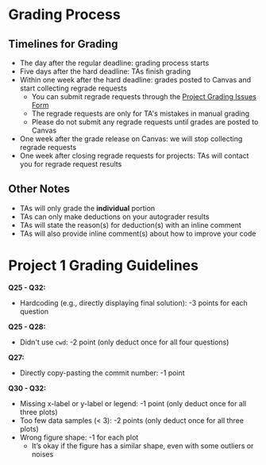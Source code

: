 # Grading Process

## Timelines for Grading 
* The day after the regular deadline: grading process starts
* Five days after the hard deadline: TAs finish grading
* Within one week after the hard deadline: grades posted to Canvas and start collecting regrade requests
    * You can submit regrade requests through the [Project Grading Issues Form](https://forms.gle/G17TFSLdsB51m2r2A) 
    * The regrade requests are only for TA's mistakes in manual grading 
    * Please do not submit any regrade requests until grades are posted to Canvas 
* One week after the grade release on Canvas: we will stop collecting regrade requests
* One week after closing regrade requests for projects: TAs will contact you for regrade request results

## Other Notes
* TAs will only grade the **individual** portion 
* TAs can only make deductions on your autograder results
* TAs will state the reason(s) for deduction(s) with an inline comment
* TAs will also provide inline comment(s) about how to improve your code

# Project 1 Grading Guidelines
**Q25 - Q32:**
* Hardcoding (e.g., directly displaying final solution): -3 points for each question

**Q25 - Q28:**
* Didn't use `cwd`: -2 point (only deduct once for all four questions)

**Q27:**
* Directly copy-pasting the commit number: -1 point

**Q30 - Q32:**
* Missing x-label or y-label or legend: -1 point (only deduct once for all three plots)
* Too few data samples (< 3): -2 points (only deduct once for all three plots)
* Wrong figure shape: -1 for each plot
    * It’s okay if the figure has a similar shape, even with some outliers or noises
